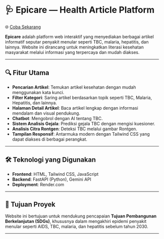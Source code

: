# 🩺 Epicare — Health Article Platform

🌐 [Coba Sekarang](https://epicare-fullstack.onrender.com/frontend/index.html)

**Epicare** adalah platform web interaktif yang menyediakan berbagai artikel informatif seputar penyakit menular seperti TBC, malaria, hepatitis, dan lainnya. Website ini dirancang untuk meningkatkan literasi kesehatan masyarakat melalui informasi yang terpercaya dan mudah diakses.

---

## 🔍 Fitur Utama

- **Pencarian Artikel**: Temukan artikel kesehatan dengan mudah menggunakan kata kunci.
- **Filter Kategori**: Saring artikel berdasarkan topik seperti TBC, Malaria, Hepatitis, dan lainnya.
- **Halaman Detail Artikel**: Baca artikel lengkap dengan informasi mendalam dan visual pendukung.
- **Chatbot**: Mengobrol dengan AI tentang TBC.
- **Sistem Analisis Gejala**: Prediksi gejala TBC dengan mengisi kuesioner.
- **Analisis Citra Rontgen**: Deteksi TBC melalui gambar Rontgen.
- **Tampilan Responsif**: Antarmuka modern dengan Tailwind CSS yang dapat diakses di berbagai perangkat.

---

## 🛠️ Teknologi yang Digunakan

- **Frontend**: HTML, Tailwind CSS, JavaScript
- **Backend**: FastAPI (Python), Gemini API
- **Deployment**: Render.com

---

## 🎯 Tujuan Proyek

Website ini bertujuan untuk mendukung pencapaian **Tujuan Pembangunan Berkelanjutan (SDGs)**, khususnya dalam mengakhiri epidemi penyakit menular seperti AIDS, TBC, malaria, dan hepatitis sebelum tahun 2030.

---

